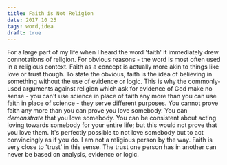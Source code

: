 ```yaml
---
title: Faith is Not Religion
date: 2017 10 25
tags: word,idea
draft: true
---
```


For a large part of my life when I heard the word 'faith' it immediately drew connotations of religion. For obvious reasons - the word is most often used in a religious context. Faith as a concept is actually more akin to things like love or trust though. To state the obvious, faith is the idea of believing in something without the use of evidence or logic. This is why the commonly-used arguments against religion which ask for evidence of God make no sense - you can't use science in place of faith any more than you can use faith in place of science - they serve different purposes. You cannot prove faith any more than you can prove you love somebody. You can *demonstrate* that you love somebody. You can be consistent about acting loving towards somebody for your entire life; but this would not prove that you love them. It's perfectly possible to not love somebody but to act convincingly as if you do. I am not a religious person by the way. Faith is very close to 'trust' in this sense. The trust one person has in another can never be based on analysis, evidence or logic.
